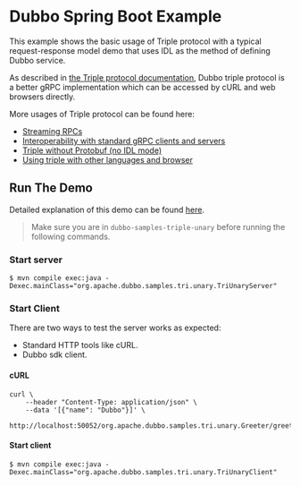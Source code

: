 # Dubbo Spring Boot Example

This example shows the basic usage of Triple protocol with a typical request-response model demo that uses IDL as the method of defining Dubbo service.

As described in [the Triple protocol documentation](https://dubbo.apache.org/zh-cn/overview/reference/protocols/triple/), Dubbo triple protocol is a better gRPC implementation which can be accessed by cURL and web browsers directly.

More usages of Triple protocol can be found here:
* [Streaming RPCs](../../2-advanced/dubbo-samples-triple-streaming/)
* [Interoperability with standard gRPC clients and servers](../../2-advanced/dubbo-samples-triple-grpc/)
* [Triple without Protobuf (no IDL mode)](../../2-advanced/dubbo-samples-triple-no-idl/)
* [Using triple with other languages and browser](https://dubbo.apache.org/zh-cn/overview/quickstart/rpc/)

## Run The Demo
Detailed explanation of this demo can be found [here](https://dubbo.apache.org/zh-cn/overview/quickstart/rpc/java/).

> Make sure you are in `dubbo-samples-triple-unary` before running the following commands.

### Start server
```shell
$ mvn compile exec:java -Dexec.mainClass="org.apache.dubbo.samples.tri.unary.TriUnaryServer"
```

### Start Client

There are two ways to test the server works as expected:
* Standard HTTP tools like cURL.
* Dubbo sdk client.

#### cURL
```shell
curl \
    --header "Content-Type: application/json" \
    --data '[{"name": "Dubbo"}]' \
    http://localhost:50052/org.apache.dubbo.samples.tri.unary.Greeter/greet/
```

#### Start client
```shell
$ mvn compile exec:java -Dexec.mainClass="org.apache.dubbo.samples.tri.unary.TriUnaryClient"
```

